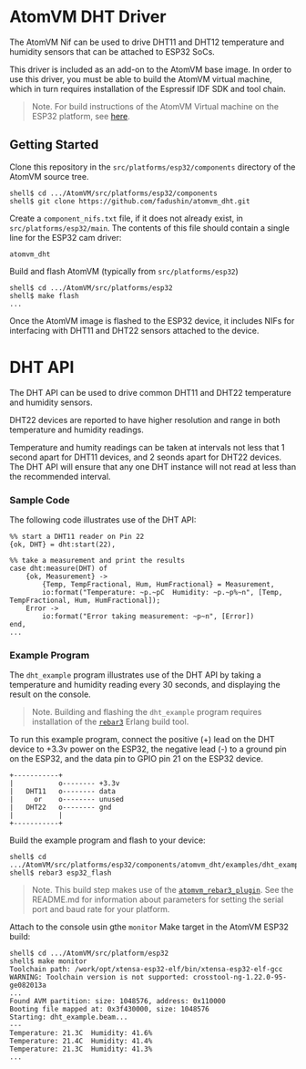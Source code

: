 # AtomVM DHT Driver

The AtomVM Nif can be used to drive DHT11 and DHT12 temperature and humidity sensors that can be attached to ESP32 SoCs.

This driver is included as an add-on to the AtomVM base image.  In order to use this driver, you must be able to build the AtomVM virtual machine, which in turn requires installation of the Espressif IDF SDK and tool chain.

> Note.  For build instructions of the AtomVM Virtual machine on the ESP32 platform, see [here](https://github.com/bettio/AtomVM/blob/master/doc/atomvm-esp32.md#adding-custom-nifs-and-third-party-components).

## Getting Started

Clone this repository in the `src/platforms/esp32/components` directory of the AtomVM source tree.

    shell$ cd .../AtomVM/src/platforms/esp32/components
    shell$ git clone https://github.com/fadushin/atomvm_dht.git

Create a `component_nifs.txt` file, if it does not already exist, in `src/platforms/esp32/main`.  The contents of this file should contain a single line for the ESP32 cam driver:

    atomvm_dht

Build and flash AtomVM (typically from `src/platforms/esp32`)

    shell$ cd .../AtomVM/src/platforms/esp32
    shell$ make flash
    ...

Once the AtomVM image is flashed to the ESP32 device, it includes NIFs for interfacing with DHT11 and DHT22 sensors attached to the device.

# DHT API

The DHT API can be used to drive common DHT11 and DHT22 temperature and humidity sensors.

DHT22 devices are reported to have higher resolution and range in both temperature and humidity readings.

Temperature and humity readings can be taken at intervals not less that 1 second apart for DHT11 devices, and 2 seonds apart for DHT22 devices.  The DHT API will ensure that any one DHT instance will not read at less than the recommended interval.

### Sample Code

The following code illustrates use of the DHT API:

    %% start a DHT11 reader on Pin 22
    {ok, DHT} = dht:start(22),

    %% take a measurement and print the results
    case dht:measure(DHT) of
        {ok, Measurement} ->
            {Temp, TempFractional, Hum, HumFractional} = Measurement,
            io:format("Temperature: ~p.~pC  Humidity: ~p.~p%~n", [Temp, TempFractional, Hum, HumFractional]);
        Error ->
            io:format("Error taking measurement: ~p~n", [Error])
    end,
    ...

### Example Program

The `dht_example` program illustrates use of the DHT API by taking a temperature and humidity reading every 30 seconds, and displaying the result on the console.

> Note.  Building and flashing the `dht_example` program requires installation of the [`rebar3`](https://www.rebar3.org) Erlang build tool.

To run this example program, connect the positive (+) lead on the DHT device to +3.3v power on the ESP32, the negative lead (-) to a ground pin on the ESP32, and the data pin to GPIO pin 21 on the ESP32 device.

    +-----------+
    |           o-------- +3.3v
    |   DHT11   o-------- data
    |     or    o-------- unused
    |   DHT22   o-------- gnd
    |           |
    +-----------+

Build the example program and flash to your device:

    shell$ cd .../AtomVM/src/platforms/esp32/components/atomvm_dht/examples/dht_example
    shell$ rebar3 esp32_flash

> Note.  This build step makes use of the [`atomvm_rebar3_plugin`](https://github.com/fadushin/atomvm_rebar3_plugin).  See the README.md for information about parameters for setting the serial port and baud rate for your platform.

Attach to the console usin gthe `monitor` Make target in the AtomVM ESP32 build:

    shell$ cd .../AtomVM/src/platform/esp32
    shell$ make monitor
    Toolchain path: /work/opt/xtensa-esp32-elf/bin/xtensa-esp32-elf-gcc
    WARNING: Toolchain version is not supported: crosstool-ng-1.22.0-95-ge082013a
    ...
    Found AVM partition: size: 1048576, address: 0x110000
    Booting file mapped at: 0x3f430000, size: 1048576
    Starting: dht_example.beam...
    ---
    Temperature: 21.3C  Humidity: 41.6%
    Temperature: 21.4C  Humidity: 41.4%
    Temperature: 21.3C  Humidity: 41.3%
    ...

